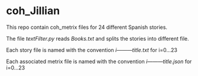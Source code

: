 # coh_Jillian

This repo contain coh_metrix files for 24 different Spanish stories.

The file *textFilter.py* reads *Books.txt* and splits the stories into different file.

Each story file is named with the convention *i———title.txt* for i=0...23

Each associated metrix file is named with the convention *i———title.json* for i=0...23

